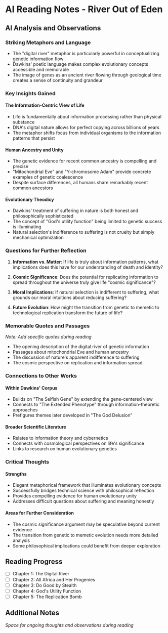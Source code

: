 # AI Reading Notes - River Out of Eden

## AI Analysis and Observations

### Striking Metaphors and Language
- The "digital river" metaphor is particularly powerful in conceptualizing genetic information flow
- Dawkins' poetic language makes complex evolutionary concepts accessible and memorable
- The image of genes as an ancient river flowing through geological time creates a sense of continuity and grandeur

### Key Insights Gained

#### The Information-Centric View of Life
- Life is fundamentally about information processing rather than physical substance
- DNA's digital nature allows for perfect copying across billions of years
- The metaphor shifts focus from individual organisms to the information patterns that persist

#### Human Ancestry and Unity
- The genetic evidence for recent common ancestry is compelling and precise
- "Mitochondrial Eve" and "Y-chromosome Adam" provide concrete examples of genetic coalescence
- Despite surface differences, all humans share remarkably recent common ancestors

#### Evolutionary Theodicy
- Dawkins' treatment of suffering in nature is both honest and philosophically sophisticated
- The concept of "God's utility function" being limited to genetic success is illuminating
- Natural selection's indifference to suffering is not cruelty but simply mechanical optimization

### Questions for Further Reflection

1. **Information vs. Matter**: If life is truly about information patterns, what implications does this have for our understanding of death and identity?

2. **Cosmic Significance**: Does the potential for replicating information to spread throughout the universe truly give life "cosmic significance"?

3. **Moral Implications**: If natural selection is indifferent to suffering, what grounds our moral intuitions about reducing suffering?

4. **Future Evolution**: How might the transition from genetic to memetic to technological replication transform the future of life?

### Memorable Quotes and Passages

*Note: Add specific quotes during reading*

- The opening description of the digital river of genetic information
- Passages about mitochondrial Eve and human ancestry
- The discussion of nature's apparent indifference to suffering
- The cosmic perspective on replication and information spread

### Connections to Other Works

#### Within Dawkins' Corpus
- Builds on "The Selfish Gene" by extending the gene-centered view
- Connects to "The Extended Phenotype" through information-theoretic approaches
- Prefigures themes later developed in "The God Delusion"

#### Broader Scientific Literature
- Relates to information theory and cybernetics
- Connects with cosmological perspectives on life's significance
- Links to research on human evolutionary genetics

### Critical Thoughts

#### Strengths
- Elegant metaphorical framework that illuminates evolutionary concepts
- Successfully bridges technical science with philosophical reflection
- Provides compelling evidence for human evolutionary unity
- Addresses difficult questions about suffering and meaning honestly

#### Areas for Further Consideration
- The cosmic significance argument may be speculative beyond current evidence
- The transition from genetic to memetic evolution needs more detailed analysis
- Some philosophical implications could benefit from deeper exploration

## Reading Progress

- [ ] Chapter 1: The Digital River
- [ ] Chapter 2: All Africa and Her Progenies  
- [ ] Chapter 3: Do Good by Stealth
- [ ] Chapter 4: God's Utility Function
- [ ] Chapter 5: The Replication Bomb

## Additional Notes

*Space for ongoing thoughts and observations during reading*